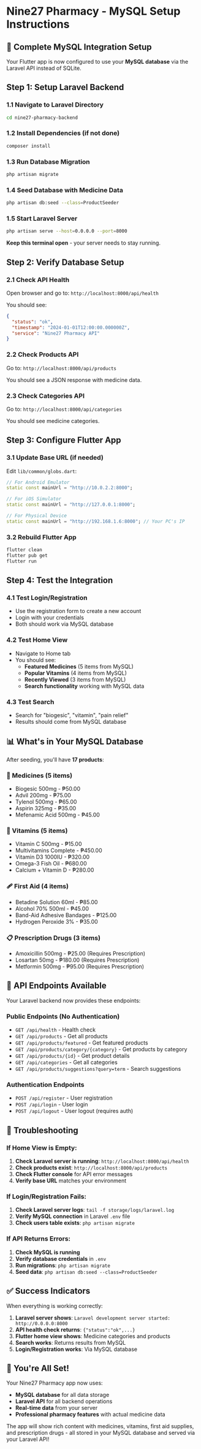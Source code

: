 # Nine27 Pharmacy - MySQL Setup Instructions

## 🎯 Complete MySQL Integration Setup

Your Flutter app is now configured to use your **MySQL database** via the Laravel API instead of SQLite.

## Step 1: Setup Laravel Backend

### 1.1 Navigate to Laravel Directory
```bash
cd nine27-pharmacy-backend
```

### 1.2 Install Dependencies (if not done)
```bash
composer install
```

### 1.3 Run Database Migration
```bash
php artisan migrate
```

### 1.4 Seed Database with Medicine Data
```bash
php artisan db:seed --class=ProductSeeder
```

### 1.5 Start Laravel Server
```bash
php artisan serve --host=0.0.0.0 --port=8000
```

**Keep this terminal open** - your server needs to stay running.

## Step 2: Verify Database Setup

### 2.1 Check API Health
Open browser and go to: `http://localhost:8000/api/health`

You should see:
```json
{
  "status": "ok",
  "timestamp": "2024-01-01T12:00:00.000000Z",
  "service": "Nine27 Pharmacy API"
}
```

### 2.2 Check Products API
Go to: `http://localhost:8000/api/products`

You should see a JSON response with medicine data.

### 2.3 Check Categories API
Go to: `http://localhost:8000/api/categories`

You should see medicine categories.

## Step 3: Configure Flutter App

### 3.1 Update Base URL (if needed)
Edit `lib/common/globs.dart`:

```dart
// For Android Emulator
static const mainUrl = "http://10.0.2.2:8000";

// For iOS Simulator  
static const mainUrl = "http://127.0.0.1:8000";

// For Physical Device
static const mainUrl = "http://192.168.1.6:8000"; // Your PC's IP
```

### 3.2 Rebuild Flutter App
```bash
flutter clean
flutter pub get
flutter run
```

## Step 4: Test the Integration

### 4.1 Test Login/Registration
- Use the registration form to create a new account
- Login with your credentials
- Both should work via MySQL database

### 4.2 Test Home View
- Navigate to Home tab
- You should see:
  - **Featured Medicines** (5 items from MySQL)
  - **Popular Vitamins** (4 items from MySQL)  
  - **Recently Viewed** (3 items from MySQL)
  - **Search functionality** working with MySQL data

### 4.3 Test Search
- Search for "biogesic", "vitamin", "pain relief"
- Results should come from MySQL database

## 📊 What's in Your MySQL Database

After seeding, you'll have **17 products**:

### 💊 Medicines (5 items)
- Biogesic 500mg - ₱50.00
- Advil 200mg - ₱75.00  
- Tylenol 500mg - ₱65.00
- Aspirin 325mg - ₱35.00
- Mefenamic Acid 500mg - ₱45.00

### 🧴 Vitamins (5 items)
- Vitamin C 500mg - ₱15.00
- Multivitamins Complete - ₱450.00
- Vitamin D3 1000IU - ₱320.00
- Omega-3 Fish Oil - ₱680.00
- Calcium + Vitamin D - ₱280.00

### 🩹 First Aid (4 items)
- Betadine Solution 60ml - ₱85.00
- Alcohol 70% 500ml - ₱45.00
- Band-Aid Adhesive Bandages - ₱125.00
- Hydrogen Peroxide 3% - ₱35.00

### 📋 Prescription Drugs (3 items)
- Amoxicillin 500mg - ₱25.00 (Requires Prescription)
- Losartan 50mg - ₱180.00 (Requires Prescription)
- Metformin 500mg - ₱95.00 (Requires Prescription)

## 🔧 API Endpoints Available

Your Laravel backend now provides these endpoints:

### Public Endpoints (No Authentication)
- `GET /api/health` - Health check
- `GET /api/products` - Get all products
- `GET /api/products/featured` - Get featured products
- `GET /api/products/category/{category}` - Get products by category
- `GET /api/products/{id}` - Get product details
- `GET /api/categories` - Get all categories
- `GET /api/products/suggestions?query=term` - Search suggestions

### Authentication Endpoints
- `POST /api/register` - User registration
- `POST /api/login` - User login
- `POST /api/logout` - User logout (requires auth)

## 🚨 Troubleshooting

### If Home View is Empty:
1. **Check Laravel server is running**: `http://localhost:8000/api/health`
2. **Check products exist**: `http://localhost:8000/api/products`
3. **Check Flutter console** for API error messages
4. **Verify base URL** matches your environment

### If Login/Registration Fails:
1. **Check Laravel server logs**: `tail -f storage/logs/laravel.log`
2. **Verify MySQL connection** in Laravel `.env` file
3. **Check users table exists**: `php artisan migrate`

### If API Returns Errors:
1. **Check MySQL is running**
2. **Verify database credentials** in `.env`
3. **Run migrations**: `php artisan migrate`
4. **Seed data**: `php artisan db:seed --class=ProductSeeder`

## ✅ Success Indicators

When everything is working correctly:

1. **Laravel server shows**: `Laravel development server started: http://0.0.0.0:8000`
2. **API health check returns**: `{"status":"ok",...}`
3. **Flutter home view shows**: Medicine categories and products
4. **Search works**: Returns results from MySQL
5. **Login/Registration works**: Via MySQL database

## 🎉 You're All Set!

Your Nine27 Pharmacy app now uses:
- **MySQL database** for all data storage
- **Laravel API** for all backend operations  
- **Real-time data** from your server
- **Professional pharmacy features** with actual medicine data

The app will show rich content with medicines, vitamins, first aid supplies, and prescription drugs - all stored in your MySQL database and served via your Laravel API!
